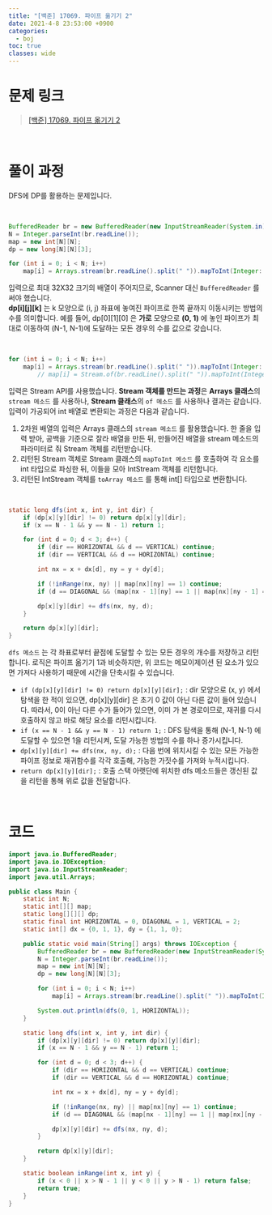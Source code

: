 ```yaml
---
title: "[백준] 17069. 파이프 옮기기 2"
date: 2021-4-8 23:53:00 +0900
categories:
  - boj
toc: true
classes: wide
---
```


# 문제 링크

> [[백준] 17069. 파이프 옮기기 2](https://www.acmicpc.net/problem/17069)

<br>

# 풀이 과정

DFS에 DP를 활용하는 문제입니다.

<br>

```java
BufferedReader br = new BufferedReader(new InputStreamReader(System.in));
N = Integer.parseInt(br.readLine());
map = new int[N][N];
dp = new long[N][N][3];

for (int i = 0; i < N; i++)
    map[i] = Arrays.stream(br.readLine().split(" ")).mapToInt(Integer::parseInt).toArray();
```

입력으로 최대 32X32 크기의 배열이 주어지므로, Scanner 대신 `BufferedReader` 를 써야 했습니다.  
**dp[i][j][k]** 는 k 모양으로 (i, j) 좌표에 놓여진 파이프로 한쪽 끝까지 이동시키는 방법의 수를 의미합니다. 예를 들어, dp[0][1][0] 은 **가로** 모양으로 **(0, 1)** 에 놓인 파이프가 최대로 이동하여 (N-1, N-1)에 도달하는 모든 경우의 수를 값으로 갖습니다.

<br>

```java
for (int i = 0; i < N; i++)
    map[i] = Arrays.stream(br.readLine().split(" ")).mapToInt(Integer::parseInt).toArray();
		// map[i] = Stream.of(br.readLine().split(" ")).mapToInt(Integer::parseInt).toArray();
```

입력은 Stream API를 사용했습니다. **Stream 객체를 만드는 과정**은 **Arrays 클래스**의 `stream 메소드` 를 사용하나, **Stream 클래스**의 `of 메소드` 를 사용하나 결과는 같습니다. 입력이 가공되어 int 배열로 변환되는 과정은 다음과 같습니다.

1. 2차원 배열의 입력은 Arrays 클래스의 `stream 메소드` 를 활용했습니다. 한 줄을 입력 받아, 공백을 기준으로 잘라 배열을 만든 뒤, 만들어진 배열을 stream 메소드의 파라미터로 줘 Stream 객체를 리턴받습니다.
2. 리턴된 Stream 객체로 Stream 클래스의 `mapToInt 메소드` 를 호출하여 각 요소를 int 타입으로 파싱한 뒤, 이들을 모아 IntStream 객체를 리턴합니다.
3. 리턴된 IntStream 객체를 `toArray 메소드` 를 통해 int[] 타입으로 변환합니다.

<br>

```java
static long dfs(int x, int y, int dir) {
    if (dp[x][y][dir] != 0) return dp[x][y][dir];
    if (x == N - 1 && y == N - 1) return 1;

    for (int d = 0; d < 3; d++) {
        if (dir == HORIZONTAL && d == VERTICAL) continue;
        if (dir == VERTICAL && d == HORIZONTAL) continue;

        int nx = x + dx[d], ny = y + dy[d];

        if (!inRange(nx, ny) || map[nx][ny] == 1) continue;
        if (d == DIAGONAL && (map[nx - 1][ny] == 1 || map[nx][ny - 1] == 1)) continue;

        dp[x][y][dir] += dfs(nx, ny, d);
    }

    return dp[x][y][dir];
}
```

`dfs 메소드` 는 각 좌표로부터 끝점에 도달할 수 있는 모든 경우의 개수를 저장하고 리턴합니다. 로직은 파이프 옮기기 1과 비슷하지만, 위 코드는 메모이제이션 된 요소가 있으면 가져다 사용하기 때문에 시간을 단축시킬 수 있습니다.

- `if (dp[x][y][dir] != 0) return dp[x][y][dir];` : dir 모양으로 (x, y) 에서 탐색을 한 적이 있으면, dp[x][y][dir] 은 초기 0 값이 아닌 다른 값이 들어 있습니다. 따라서, 0이 아닌 다른 수가 들어가 있으면, 이미 가 본 경로이므로, 재귀를 다시 호출하지 않고 바로 해당 요소를 리턴시킵니다.
- `if (x == N - 1 && y == N - 1) return 1;` : DFS 탐색을 통해 (N-1, N-1) 에 도달할 수 있으면 1을 리턴시켜, 도달 가능한 방법의 수를 하나 증가시킵니다.
- `dp[x][y][dir] += dfs(nx, ny, d);` : 다음 번에 위치시킬 수 있는 모든 가능한 파이프 정보로 재귀함수를 각각 호출해, 가능한 가짓수를 가져와 누적시킵니다.
- `return dp[x][y][dir];` : 호출 스택 아랫단에 위치한 dfs 메소드들은 갱신된 값을 리턴을 통해 위로 값을 전달합니다.

<br>

# 코드

```java
import java.io.BufferedReader;
import java.io.IOException;
import java.io.InputStreamReader;
import java.util.Arrays;

public class Main {
    static int N;
    static int[][] map;
    static long[][][] dp;
    static final int HORIZONTAL = 0, DIAGONAL = 1, VERTICAL = 2;
    static int[] dx = {0, 1, 1}, dy = {1, 1, 0};

    public static void main(String[] args) throws IOException {
        BufferedReader br = new BufferedReader(new InputStreamReader(System.in));
        N = Integer.parseInt(br.readLine());
        map = new int[N][N];
        dp = new long[N][N][3];

        for (int i = 0; i < N; i++)
            map[i] = Arrays.stream(br.readLine().split(" ")).mapToInt(Integer::parseInt).toArray();

        System.out.println(dfs(0, 1, HORIZONTAL));
    }

    static long dfs(int x, int y, int dir) {
        if (dp[x][y][dir] != 0) return dp[x][y][dir];
        if (x == N - 1 && y == N - 1) return 1;

        for (int d = 0; d < 3; d++) {
            if (dir == HORIZONTAL && d == VERTICAL) continue;
            if (dir == VERTICAL && d == HORIZONTAL) continue;

            int nx = x + dx[d], ny = y + dy[d];

            if (!inRange(nx, ny) || map[nx][ny] == 1) continue;
            if (d == DIAGONAL && (map[nx - 1][ny] == 1 || map[nx][ny - 1] == 1)) continue;

            dp[x][y][dir] += dfs(nx, ny, d);
        }

        return dp[x][y][dir];
    }

    static boolean inRange(int x, int y) {
        if (x < 0 || x > N - 1 || y < 0 || y > N - 1) return false;
        return true;
    }
}
```
